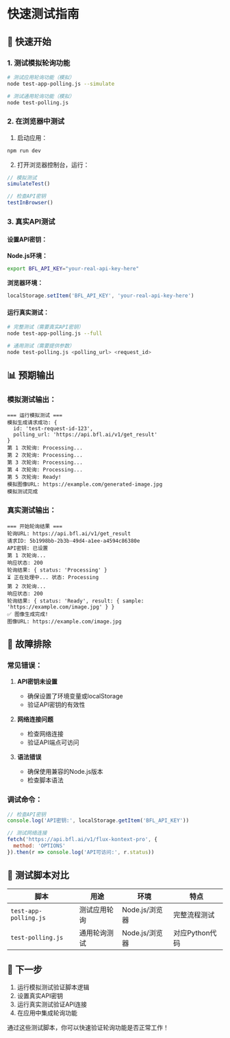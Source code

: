# 快速测试指南

## 🚀 快速开始

### 1. 测试模拟轮询功能

```bash
# 测试应用轮询功能（模拟）
node test-app-polling.js --simulate

# 测试通用轮询功能（模拟）
node test-polling.js
```

### 2. 在浏览器中测试

1. 启动应用：
```bash
npm run dev
```

2. 打开浏览器控制台，运行：
```javascript
// 模拟测试
simulateTest()

// 检查API密钥
testInBrowser()
```

### 3. 真实API测试

#### 设置API密钥：

**Node.js环境：**
```bash
export BFL_API_KEY="your-real-api-key-here"
```

**浏览器环境：**
```javascript
localStorage.setItem('BFL_API_KEY', 'your-real-api-key-here')
```

#### 运行真实测试：

```bash
# 完整测试（需要真实API密钥）
node test-app-polling.js --full

# 通用测试（需要提供参数）
node test-polling.js <polling_url> <request_id>
```

## 📊 预期输出

### 模拟测试输出：
```
=== 运行模拟测试 ===
模拟生成请求成功: {
  id: 'test-request-id-123',
  polling_url: 'https://api.bfl.ai/v1/get_result'
}
第 1 次轮询: Processing...
第 2 次轮询: Processing...
第 3 次轮询: Processing...
第 4 次轮询: Processing...
第 5 次轮询: Ready!
模拟图像URL: https://example.com/generated-image.jpg
模拟测试完成
```

### 真实测试输出：
```
=== 开始轮询结果 ===
轮询URL: https://api.bfl.ai/v1/get_result
请求ID: 5b1998bb-2b3b-49d4-a1ee-a4594c86380e
API密钥: 已设置
第 1 次轮询...
响应状态: 200
轮询结果: { status: 'Processing' }
⏳ 正在处理中... 状态: Processing
第 2 次轮询...
响应状态: 200
轮询结果: { status: 'Ready', result: { sample: 'https://example.com/image.jpg' } }
✅ 图像生成完成!
图像URL: https://example.com/image.jpg
```

## 🔧 故障排除

### 常见错误：

1. **API密钥未设置**
   - 确保设置了环境变量或localStorage
   - 验证API密钥的有效性

2. **网络连接问题**
   - 检查网络连接
   - 验证API端点可访问

3. **语法错误**
   - 确保使用兼容的Node.js版本
   - 检查脚本语法

### 调试命令：

```javascript
// 检查API密钥
console.log('API密钥:', localStorage.getItem('BFL_API_KEY'))

// 测试网络连接
fetch('https://api.bfl.ai/v1/flux-kontext-pro', {
  method: 'OPTIONS'
}).then(r => console.log('API可访问:', r.status))
```

## 📝 测试脚本对比

| 脚本 | 用途 | 环境 | 特点 |
|------|------|------|------|
| `test-app-polling.js` | 测试应用轮询 | Node.js/浏览器 | 完整流程测试 |
| `test-polling.js` | 通用轮询测试 | Node.js/浏览器 | 对应Python代码 |

## 🎯 下一步

1. 运行模拟测试验证脚本逻辑
2. 设置真实API密钥
3. 运行真实测试验证API连接
4. 在应用中集成轮询功能

通过这些测试脚本，你可以快速验证轮询功能是否正常工作！
